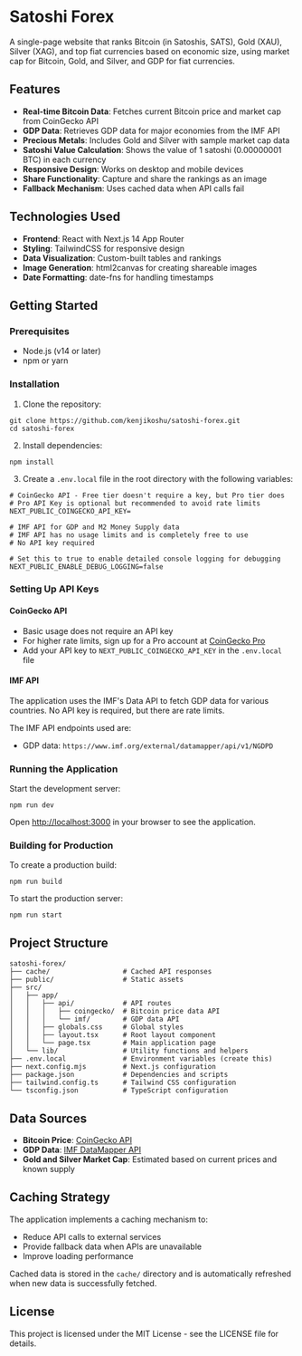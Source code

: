 # Satoshi Forex

A single-page website that ranks Bitcoin (in Satoshis, SATS), Gold (XAU), Silver (XAG), and top fiat currencies based on economic size, using market cap for Bitcoin, Gold, and Silver, and GDP for fiat currencies.

## Features

- **Real-time Bitcoin Data**: Fetches current Bitcoin price and market cap from CoinGecko API
- **GDP Data**: Retrieves GDP data for major economies from the IMF API
- **Precious Metals**: Includes Gold and Silver with sample market cap data
- **Satoshi Value Calculation**: Shows the value of 1 satoshi (0.00000001 BTC) in each currency
- **Responsive Design**: Works on desktop and mobile devices
- **Share Functionality**: Capture and share the rankings as an image
- **Fallback Mechanism**: Uses cached data when API calls fail

## Technologies Used

- **Frontend**: React with Next.js 14 App Router
- **Styling**: TailwindCSS for responsive design
- **Data Visualization**: Custom-built tables and rankings
- **Image Generation**: html2canvas for creating shareable images
- **Date Formatting**: date-fns for handling timestamps

## Getting Started

### Prerequisites

- Node.js (v14 or later)
- npm or yarn

### Installation

1. Clone the repository:
```
git clone https://github.com/kenjikoshu/satoshi-forex.git
cd satoshi-forex
```

2. Install dependencies:
```
npm install
```

3. Create a `.env.local` file in the root directory with the following variables:
```
# CoinGecko API - Free tier doesn't require a key, but Pro tier does
# Pro API Key is optional but recommended to avoid rate limits
NEXT_PUBLIC_COINGECKO_API_KEY=

# IMF API for GDP and M2 Money Supply data
# IMF API has no usage limits and is completely free to use
# No API key required

# Set this to true to enable detailed console logging for debugging
NEXT_PUBLIC_ENABLE_DEBUG_LOGGING=false
```

### Setting Up API Keys

#### CoinGecko API
- Basic usage does not require an API key
- For higher rate limits, sign up for a Pro account at [CoinGecko Pro](https://www.coingecko.com/en/api/pricing)
- Add your API key to `NEXT_PUBLIC_COINGECKO_API_KEY` in the `.env.local` file

#### IMF API
The application uses the IMF's Data API to fetch GDP data for various countries. No API key is required, but there are rate limits.

The IMF API endpoints used are:
- GDP data: `https://www.imf.org/external/datamapper/api/v1/NGDPD`

### Running the Application

Start the development server:
```
npm run dev
```

Open [http://localhost:3000](http://localhost:3000) in your browser to see the application.

### Building for Production

To create a production build:
```
npm run build
```

To start the production server:
```
npm run start
```

## Project Structure

```
satoshi-forex/
├── cache/                  # Cached API responses
├── public/                 # Static assets
├── src/
│   ├── app/
│   │   ├── api/            # API routes
│   │   │   ├── coingecko/  # Bitcoin price data API
│   │   │   └── imf/        # GDP data API
│   │   ├── globals.css     # Global styles
│   │   ├── layout.tsx      # Root layout component
│   │   └── page.tsx        # Main application page
│   └── lib/                # Utility functions and helpers
├── .env.local              # Environment variables (create this)
├── next.config.mjs         # Next.js configuration
├── package.json            # Dependencies and scripts
├── tailwind.config.ts      # Tailwind CSS configuration
└── tsconfig.json           # TypeScript configuration
```

## Data Sources

- **Bitcoin Price**: [CoinGecko API](https://www.coingecko.com/en/api)
- **GDP Data**: [IMF DataMapper API](https://www.imf.org/external/datamapper/api/v1/NGDPD)
- **Gold and Silver Market Cap**: Estimated based on current prices and known supply

## Caching Strategy

The application implements a caching mechanism to:
- Reduce API calls to external services
- Provide fallback data when APIs are unavailable
- Improve loading performance

Cached data is stored in the `cache/` directory and is automatically refreshed when new data is successfully fetched.

## License

This project is licensed under the MIT License - see the LICENSE file for details.